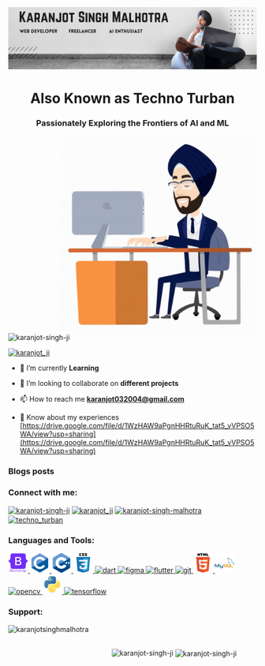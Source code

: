 ![MasterHead](https://github.com/Karanjot-singh-ji/Karanjot-singh-ji/blob/main/Banner.png)
<h1 align="center">Also Known as Techno Turban </h1>
<h3 align="center">Passionately Exploring the Frontiers of AI and ML</h3>
<img align="right" alt="Coding" width="400" src="https://github.com/Karanjot-singh-ji/Karanjot-singh-ji/blob/main/side.gif">

<p align="left"> <img src="https://komarev.com/ghpvc/?username=karanjot-singh-ji&label=Profile%20views&color=0e75b6&style=flat" alt="karanjot-singh-ji" /> </p>

<p align="left"> <a href="https://twitter.com/karanjot_ji" target="blank"><img src="https://img.shields.io/twitter/follow/karanjot_ji?logo=twitter&style=for-the-badge" alt="karanjot_ji" /></a> </p>

- 🔭 I’m currently **Learning**

- 👯 I’m looking to collaborate on **different projects**

- 📫 How to reach me **karanjot032004@gmail.com**

- 📄 Know about my experiences [https://drive.google.com/file/d/1WzHAW9aPgnHHRtuRuK_tat5_vVPSO5WA/view?usp=sharing](https://drive.google.com/file/d/1WzHAW9aPgnHHRtuRuK_tat5_vVPSO5WA/view?usp=sharing)

### Blogs posts
<!-- BLOG-POST-LIST:START -->
<!-- BLOG-POST-LIST:END -->

<h3 align="left">Connect with me:</h3>
<p align="left">
<a href="https://dev.to/karanjot-singh-ji" target="blank"><img align="center" src="https://raw.githubusercontent.com/rahuldkjain/github-profile-readme-generator/master/src/images/icons/Social/devto.svg" alt="karanjot-singh-ji" height="30" width="40" /></a>
<a href="https://twitter.com/karanjot_ji" target="blank"><img align="center" src="https://raw.githubusercontent.com/rahuldkjain/github-profile-readme-generator/master/src/images/icons/Social/twitter.svg" alt="karanjot_ji" height="30" width="40" /></a>
<a href="https://linkedin.com/in/karanjot-singh-malhotra" target="blank"><img align="center" src="https://raw.githubusercontent.com/rahuldkjain/github-profile-readme-generator/master/src/images/icons/Social/linked-in-alt.svg" alt="karanjot-singh-malhotra" height="30" width="40" /></a>
<a href="https://instagram.com/techno_turban" target="blank"><img align="center" src="https://raw.githubusercontent.com/rahuldkjain/github-profile-readme-generator/master/src/images/icons/Social/instagram.svg" alt="techno_turban" height="30" width="40" /></a>
</p>

<h3 align="left">Languages and Tools:</h3>
<p align="left"> <a href="https://getbootstrap.com" target="_blank" rel="noreferrer"> <img src="https://raw.githubusercontent.com/devicons/devicon/master/icons/bootstrap/bootstrap-plain-wordmark.svg" alt="bootstrap" width="40" height="40"/> </a> <a href="https://www.cprogramming.com/" target="_blank" rel="noreferrer"> <img src="https://raw.githubusercontent.com/devicons/devicon/master/icons/c/c-original.svg" alt="c" width="40" height="40"/> </a> <a href="https://www.w3schools.com/cpp/" target="_blank" rel="noreferrer"> <img src="https://raw.githubusercontent.com/devicons/devicon/master/icons/cplusplus/cplusplus-original.svg" alt="cplusplus" width="40" height="40"/> </a> <a href="https://www.w3schools.com/css/" target="_blank" rel="noreferrer"> <img src="https://raw.githubusercontent.com/devicons/devicon/master/icons/css3/css3-original-wordmark.svg" alt="css3" width="40" height="40"/> </a> <a href="https://dart.dev" target="_blank" rel="noreferrer"> <img src="https://www.vectorlogo.zone/logos/dartlang/dartlang-icon.svg" alt="dart" width="40" height="40"/> </a> <a href="https://www.figma.com/" target="_blank" rel="noreferrer"> <img src="https://www.vectorlogo.zone/logos/figma/figma-icon.svg" alt="figma" width="40" height="40"/> </a> <a href="https://flutter.dev" target="_blank" rel="noreferrer"> <img src="https://www.vectorlogo.zone/logos/flutterio/flutterio-icon.svg" alt="flutter" width="40" height="40"/> </a> <a href="https://git-scm.com/" target="_blank" rel="noreferrer"> <img src="https://www.vectorlogo.zone/logos/git-scm/git-scm-icon.svg" alt="git" width="40" height="40"/> </a> <a href="https://www.w3.org/html/" target="_blank" rel="noreferrer"> <img src="https://raw.githubusercontent.com/devicons/devicon/master/icons/html5/html5-original-wordmark.svg" alt="html5" width="40" height="40"/> </a> <a href="https://www.mysql.com/" target="_blank" rel="noreferrer"> <img src="https://raw.githubusercontent.com/devicons/devicon/master/icons/mysql/mysql-original-wordmark.svg" alt="mysql" width="40" height="40"/> </a> <a href="https://opencv.org/" target="_blank" rel="noreferrer"> <img src="https://www.vectorlogo.zone/logos/opencv/opencv-icon.svg" alt="opencv" width="40" height="40"/> </a> <a href="https://www.python.org" target="_blank" rel="noreferrer"> <img src="https://raw.githubusercontent.com/devicons/devicon/master/icons/python/python-original.svg" alt="python" width="40" height="40"/> </a> <a href="https://www.tensorflow.org" target="_blank" rel="noreferrer"> <img src="https://www.vectorlogo.zone/logos/tensorflow/tensorflow-icon.svg" alt="tensorflow" width="40" height="40"/> </a> </p>

<h3 align="left">Support:</h3>
<p><a href="https://www.buymeacoffee.com/karanjotsinghmalhotra"> <img align="left" src="https://cdn.buymeacoffee.com/buttons/v2/default-yellow.png" height="50" width="210" alt="karanjotsinghmalhotra" /></a></p><br><br>

<p><img align="left" src="https://github-readme-stats.vercel.app/api/top-langs?username=karanjot-singh-ji&show_icons=true&locale=en&layout=compact" alt="karanjot-singh-ji" /></p>

<p>&nbsp;<img align="center" src="https://github-readme-stats.vercel.app/api?username=karanjot-singh-ji&show_icons=true&locale=en" alt="karanjot-singh-ji" /></p>

